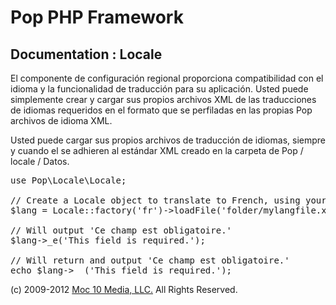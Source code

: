Pop PHP Framework
=================

Documentation : Locale
----------------------

El componente de configuración regional proporciona compatibilidad con el idioma y la funcionalidad de traducción para su aplicación. Usted puede simplemente crear y cargar sus propios archivos XML de las traducciones de idiomas requeridos en el formato que se perfiladas en las propias Pop archivos de idioma XML.


Usted puede cargar sus propios archivos de traducción de idiomas, siempre y cuando el se adhieren al estándar XML creado en la carpeta de Pop / locale / Datos.


<pre>
use Pop\Locale\Locale;

// Create a Locale object to translate to French, using your own language file.
$lang = Locale::factory('fr')->loadFile('folder/mylangfile.xml);

// Will output 'Ce champ est obligatoire.'
$lang->_e('This field is required.');

// Will return and output 'Ce champ est obligatoire.'
echo $lang->__('This field is required.');
</pre>

(c) 2009-2012 [Moc 10 Media, LLC.](http://www.moc10media.com) All Rights Reserved.

